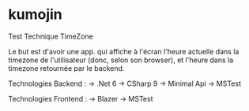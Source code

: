 # kumojin
Test Technique TimeZone

Le but est d'avoir une app. qui affiche à l'écran l'heure actuelle dans la timezone de l'utilisateur (donc, selon son browser), et l'heure dans la timezone retournée par le backend.

Technologies Backend :
 -> .Net 6
 -> CSharp 9
 -> Minimal Api
 -> MSTest


Technologies Frontend :
 -> Blazer
  -> MSTest
